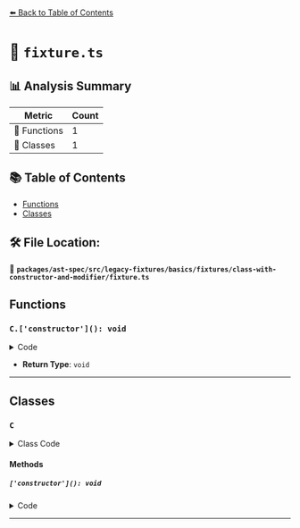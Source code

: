 [⬅️ Back to Table of Contents](../../../../../../../index.md)

# 📄 `fixture.ts`

## 📊 Analysis Summary

| Metric | Count |
|--------|-------|
| 🔧 Functions | 1 |
| 🧱 Classes | 1 |

## 📚 Table of Contents

- [Functions](#functions)
- [Classes](#classes)

## 🛠️ File Location:
📂 **`packages/ast-spec/src/legacy-fixtures/basics/fixtures/class-with-constructor-and-modifier/fixture.ts`**

## Functions

### `C.['constructor'](): void`

<details><summary>Code</summary>

```ts
public ['constructor']() {}
```
</details>

- **Return Type**: `void`

---

## Classes

### `C`

<details><summary>Class Code</summary>

```ts
class C {
  protected constructor() {}

  public ['constructor']() {}
}
```
</details>

#### Methods

##### `['constructor'](): void`

<details><summary>Code</summary>

```ts
public ['constructor']() {}
```
</details>


---